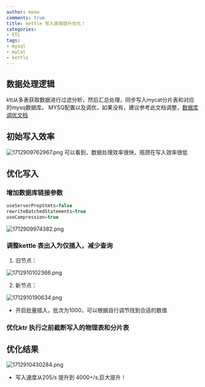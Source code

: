 ```yaml
---
author: meow
comments: true
title: kettle 写入效率提升优化！
categories:
- ETL
tags:
- mysql
- myCat
- kettle
---
```


## 数据处理逻辑
  ktt从多表获取数据进行过滤分析，然后汇总处理，同步写入mycat分片表和对应的mysq数据库。
  MYSQ配置以及调优，如果没有，建议参考此文档调整，[数据库调优文档](https://ariesoxo.github.io/%E5%90%8E%E7%AB%AF/%E6%95%B0%E6%8D%AE%E5%BA%93/2023/09/08/mysql%E9%85%8D%E7%BD%AE%E8%B0%83%E4%BC%98.html)

## 初始写入效率
![1712909762967.png](https://img2.imgtp.com/2024/04/12/l44bWhe5.png)
  可以看到，数据处理效率很快，瓶颈在写入效率很低

## 优化写入
### 增加数据库链接参数

```sql
useServerPrepStmts=false
rewriteBatchedStatements=true
useCompression=true

```
![1712909974382.png](https://img2.imgtp.com/2024/04/12/wmmHo63t.png)

### 调整kettle 表出入为仅插入，减少查询
1. 旧节点：

![1712910102366.png](https://img2.imgtp.com/2024/04/12/PTbK6Kx0.png)

2. 新节点：

![1712910190634.png](https://img2.imgtp.com/2024/04/12/207WYrYU.png)

- 开启批量插入，批次为1000，可以根据自行调节找到合适的数值
### 优化ktr 执行之前截断写入的物理表和分片表

## 优化结果

![1712910430284.png](https://img2.imgtp.com/2024/04/12/K7YNchH4.png)

- 写入速度从205/s 提升到 4000+/s,巨大提升！

